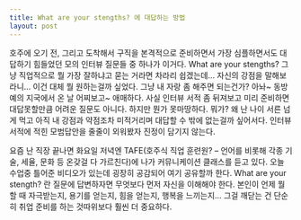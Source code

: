 ```yaml
---
title: What are your stengths? 에 대답하는 방법
layout: post
---
```

호주에 오기 전, 그리고 도착해서 구직을 본격적으로 준비하면서 가장 심플하면서도 대답하기 힘들었던 모의 인터뷰 질문들 중 하나가 이거다. What are your stengths? 그냥 직업적으로 뭘 가장 잘하냐고 묻는 거라면 차라리 쉽겠는데&#8230; 자신의 강점을 말해보라니&#8230; 이건 대체 뭘 원하는걸까 싶었다. 그냥 내 자랑 좀 해주면 되는건가? 아놔~ 동방 예의 지국에서 온 날 어찌보고~ 애매하다. 사실 인터뷰 서적 좀 뒤져보고 미리 준비하면 대답못할만큼 어려운 질문도 아니다. 하지만 뭔가 못마땅하다. 뭐가? 왜 난 나이 서른 넘게 먹고 아직 내 강점과 약점조차 미적거리며 대답할 수 밖에 없는걸까 싶어서다. 인터뷰 서적에 적힌 모범답안을 줄줄이 외워봤자 진정이 담기지 않는다. 

요즘 난 직장 끝나면 화요일 저녁엔 TAFE(호주식 직업 훈련원? &#8211; 언어를 비롯해 각종 기술, 세율, 문화 등 온갖걸 다 가르친다)에 나가 커뮤니케이션 클래스를 듣고 있다. 오늘 수업중 틀어준 비디오가 있는데 굉장히 공감되어 여기 공유할까 한다. What are your stength? 란 질문에 답변하자면 무엇보다 먼저 자신을 이해해야 한다. 본인이 언제 뭘 할 때 자극받는지, 용기를 얻는지, 힘을 얻는지, 행복을 느끼는지&#8230; 그걸 깨닫는 건 단순히 취업 준비를 하는 것따위보다 훨씬 더 중요하다. 

<div style="text-align: center;">
  <br />
</div>



<div style="text-align: center;">
</div>
